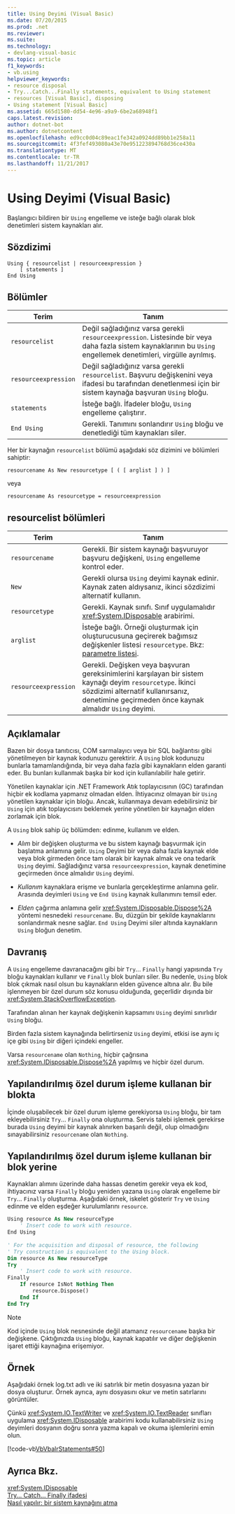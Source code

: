 ```yaml
---
title: Using Deyimi (Visual Basic)
ms.date: 07/20/2015
ms.prod: .net
ms.reviewer: 
ms.suite: 
ms.technology:
- devlang-visual-basic
ms.topic: article
f1_keywords:
- vb.using
helpviewer_keywords:
- resource disposal
- Try...Catch...Finally statements, equivalent to Using statement
- resources [Visual Basic], disposing
- Using statement [Visual Basic]
ms.assetid: 665d1580-dd54-4e96-a9a9-6be2a68948f1
caps.latest.revision: 
author: dotnet-bot
ms.author: dotnetcontent
ms.openlocfilehash: ed9cc0d04c89eac1fe342a0924dd89bb1e258a11
ms.sourcegitcommit: 4f3fef493080a43e70e951223894768d36ce430a
ms.translationtype: MT
ms.contentlocale: tr-TR
ms.lasthandoff: 11/21/2017
---
```

# <a name="using-statement-visual-basic"></a>Using Deyimi (Visual Basic)
Başlangıcı bildiren bir `Using` engelleme ve isteğe bağlı olarak blok denetimleri sistem kaynakları alır.  
  
## <a name="syntax"></a>Sözdizimi  
  
```  
Using { resourcelist | resourceexpression }  
    [ statements ]  
End Using  
```  
  
## <a name="parts"></a>Bölümler  
  
|Terim|Tanım|  
|---|---|  
|`resourcelist`|Değil sağladığınız varsa gerekli `resourceexpression`. Listesinde bir veya daha fazla sistem kaynaklarının bu `Using` engellemek denetimleri, virgülle ayrılmış.|  
|`resourceexpression`|Değil sağladığınız varsa gerekli `resourcelist`. Başvuru değişkenini veya ifadesi bu tarafından denetlenmesi için bir sistem kaynağa başvuran `Using` bloğu.|  
|`statements`|İsteğe bağlı. İfadeler bloğu, `Using` engelleme çalıştırır.|  
|`End Using`|Gerekli. Tanımını sonlandırır `Using` bloğu ve denetlediği tüm kaynakları siler.|  
  
 Her bir kaynağın `resourcelist` bölümü aşağıdaki söz dizimini ve bölümleri sahiptir:  
  
 `resourcename As New resourcetype [ ( [ arglist ] ) ]`  
  
 veya  
  
 `resourcename As resourcetype = resourceexpression`  
  
## <a name="resourcelist-parts"></a>resourcelist bölümleri  
  
|Terim|Tanım|  
|---|---|  
|`resourcename`|Gerekli. Bir sistem kaynağı başvuruyor başvuru değişkeni, `Using` engelleme kontrol eder.|  
|`New`|Gerekli olursa `Using` deyimi kaynak edinir. Kaynak zaten aldıysanız, ikinci sözdizimi alternatif kullanın.|  
|`resourcetype`|Gerekli. Kaynak sınıfı. Sınıf uygulamalıdır <xref:System.IDisposable> arabirimi.|  
|`arglist`|İsteğe bağlı. Örneği oluşturmak için oluşturucusuna geçirerek bağımsız değişkenler listesi `resourcetype`. Bkz: [parametre listesi](../../../visual-basic/language-reference/statements/parameter-list.md).|  
|`resourceexpression`|Gerekli. Değişken veya başvuran gereksinimlerini karşılayan bir sistem kaynağı deyim `resourcetype`. İkinci sözdizimi alternatif kullanırsanız, denetimine geçirmeden önce kaynak almalıdır `Using` deyimi.|  
  
## <a name="remarks"></a>Açıklamalar  
 Bazen bir dosya tanıtıcısı, COM sarmalayıcı veya bir SQL bağlantısı gibi yönetilmeyen bir kaynak kodunuzu gerektirir. A `Using` blok kodunuzu bunlarla tamamlandığında, bir veya daha fazla gibi kaynakların elden garanti eder. Bu bunları kullanmak başka bir kod için kullanılabilir hale getirir.  
  
 Yönetilen kaynaklar için .NET Framework Atık toplayıcısının (GC) tarafından hiçbir ek kodlama yapmanız olmadan elden. İhtiyacınız olmayan bir `Using` yönetilen kaynaklar için bloğu. Ancak, kullanmaya devam edebilirsiniz bir `Using` için atık toplayıcısını beklemek yerine yönetilen bir kaynağın elden zorlamak için blok.  
  
 A `Using` blok sahip üç bölümden: edinme, kullanım ve elden.  
  
-   *Alım* bir değişken oluşturma ve bu sistem kaynağı başvurmak için başlatma anlamına gelir. `Using` Deyimi bir veya daha fazla kaynak elde veya blok girmeden önce tam olarak bir kaynak almak ve ona tedarik `Using` deyimi. Sağladığınız varsa `resourceexpression`, kaynak denetimine geçirmeden önce almalıdır `Using` deyimi.  
  
-   *Kullanım* kaynaklara erişme ve bunlarla gerçekleştirme anlamına gelir. Arasında deyimleri `Using` ve `End Using` kaynak kullanımını temsil eder.  
  
-   *Elden* çağırma anlamına gelir <xref:System.IDisposable.Dispose%2A> yöntemi nesnedeki `resourcename`. Bu, düzgün bir şekilde kaynaklarını sonlandırmak nesne sağlar. `End Using` Deyimi siler altında kaynakların `Using` bloğun denetim.  
  
## <a name="behavior"></a>Davranış  
 A `Using` engelleme davranacağını gibi bir `Try`... `Finally` hangi yapısında `Try` bloğu kaynakları kullanır ve `Finally` blok bunları siler. Bu nedenle, `Using` blok blok çıkmak nasıl olsun bu kaynakların elden güvence altına alır. Bu bile işlenmeyen bir özel durum söz konusu olduğunda, geçerlidir dışında bir <xref:System.StackOverflowException>.  
  
 Tarafından alınan her kaynak değişkenin kapsamını `Using` deyimi sınırlıdır `Using` bloğu.  
  
 Birden fazla sistem kaynağında belirtirseniz `Using` deyimi, etkisi ise aynı iç içe gibi `Using` bir diğeri içindeki engeller.  
  
 Varsa `resourcename` olan `Nothing`, hiçbir çağrısına <xref:System.IDisposable.Dispose%2A> yapılmış ve hiçbir özel durum.  
  
## <a name="structured-exception-handling-within-a-using-block"></a>Yapılandırılmış özel durum işleme kullanan bir blokta  
 İçinde oluşabilecek bir özel durum işleme gerekiyorsa `Using` bloğu, bir tam ekleyebilirsiniz `Try`... `Finally` ona oluşturma. Servis talebi işlemek gerekirse burada `Using` deyimi bir kaynak alınırken başarılı değil, olup olmadığını sınayabilirsiniz `resourcename` olan `Nothing`.  
  
## <a name="structured-exception-handling-instead-of-a-using-block"></a>Yapılandırılmış özel durum işleme kullanan bir blok yerine  
 Kaynakları alımını üzerinde daha hassas denetim gerekir veya ek kod, ihtiyacınız varsa `Finally` bloğu yeniden yazana `Using` olarak engelleme bir `Try`... `Finally` oluşturma. Aşağıdaki örnek, iskelet gösterir `Try` ve `Using` edinme ve elden eşdeğer kurulumlarını `resource`.  
  
```vb  
Using resource As New resourceType   
    ' Insert code to work with resource.  
End Using  
  
' For the acquisition and disposal of resource, the following  
' Try construction is equivalent to the Using block.  
Dim resource As New resourceType  
Try   
    ' Insert code to work with resource.  
Finally   
    If resource IsNot Nothing Then  
        resource.Dispose()   
    End If  
End Try   
```  
  
> [!NOTE]
>  Kod içinde `Using` blok nesnesinde değil atamanız `resourcename` başka bir değişkene. Çıktığınızda `Using` bloğu, kaynak kapatılır ve diğer değişkenin işaret ettiği kaynağına erişemiyor.  
  
## <a name="example"></a>Örnek  
 Aşağıdaki örnek log.txt adlı ve iki satırlık bir metin dosyasına yazan bir dosya oluşturur. Örnek ayrıca, aynı dosyasını okur ve metin satırlarını görüntüler.  
  
 Çünkü <xref:System.IO.TextWriter> ve <xref:System.IO.TextReader> sınıfları uygulama <xref:System.IDisposable> arabirimi kodu kullanabilirsiniz `Using` deyimleri dosyanın doğru sonra yazma kapalı ve okuma işlemlerini emin olun.  
  
 [!code-vb[VbVbalrStatements#50](../../../visual-basic/language-reference/error-messages/codesnippet/VisualBasic/using-statement_1.vb)]  
  
## <a name="see-also"></a>Ayrıca Bkz.  
 <xref:System.IDisposable>  
 [Try... Catch... Finally ifadesi](../../../visual-basic/language-reference/statements/try-catch-finally-statement.md)  
 [Nasıl yapılır: bir sistem kaynağını atma](../../../visual-basic/programming-guide/language-features/control-flow/how-to-dispose-of-a-system-resource.md)
